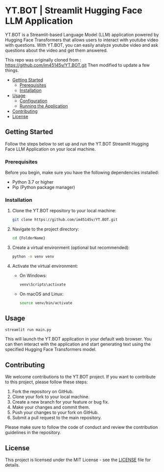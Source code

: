# YT.BOT | Streamlit Hugging Face LLM Application

YT.BOT is a Streamlit-based Language Model (LLM) application powered by Hugging Face Transformers that allows users to interact with youtube video with questions. With YT.BOT, you can easily analyze youtube video and ask questions about the video and get them answered.

This repo was originally cloned from : https://github.com/im45145v/YT.BOT.git
Then modified to update a few things.  

- [Getting Started](#getting-started)
  - [Prerequisites](#prerequisites)
  - [Installation](#installation)
- [Usage](#usage)
  - [Configuration](#configuration)
  - [Running the Application](#running-the-application)
- [Contributing](#contributing)
- [License](#license)

## Getting Started

Follow the steps below to set up and run the YT.BOT Streamlit Hugging Face LLM Application on your local machine.

### Prerequisites

Before you begin, make sure you have the following dependencies installed:

- Python 3.7 or higher
- Pip (Python package manager)

### Installation

1. Clone the YT.BOT repository to your local machine:

   ```bash
   git clone https://github.com/im45145v/YT.BOT.git
   ```

2. Navigate to the project directory:

   ```bash
   cd {FolderName}
   ```

3. Create a virtual environment (optional but recommended):

   ```bash
   python -m venv venv
   ```

4. Activate the virtual environment:

   - On Windows:

     ```bash
     venv\Scripts\activate
     ```

   - On macOS and Linux:

     ```bash
     source venv/bin/activate
     ```

## Usage

```bash
streamlit run main.py
```

This will launch the YT.BOT application in your default web browser. You can then interact with the application and start generating text using the specified Hugging Face Transformers model.

## Contributing

We welcome contributions to the YT.BOT project. If you want to contribute to this project, please follow these steps:

1. Fork the repository on GitHub.
2. Clone your fork to your local machine.
3. Create a new branch for your feature or bug fix.
4. Make your changes and commit them.
5. Push your changes to your fork on GitHub.
6. Submit a pull request to the main repository.

Please make sure to follow the code of conduct and review the contribution guidelines in the repository.

## License

This project is licensed under the MIT License - see the [LICENSE](LICENSE) file for details.
